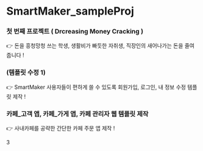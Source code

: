 # SmartMaker_sampleProj

### 첫 번째 프로젝트 ( Drcreasing Money Cracking )


👉 돈을 흥청망청 쓰는 학생, 생활비가 빠듯한 자취생, 직장인의 새어나가는 돈을 줄여줍니다 !


### (템플릿 수정 1)


👉 SmartMaker 사용자들이 편하게 쓸 수 있도록 회원가입, 로그인, 내 정보 수정 템플릿 제작 !


### 카페_고객 앱, 카페_가게 앱, 카페 관리자 웹 템플릿 제작

👉 사내카페를 공략한 간단한 카페 주문 앱 제작 !

3
